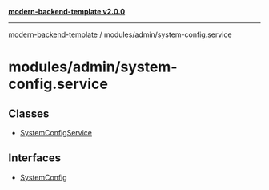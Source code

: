 [**modern-backend-template v2.0.0**](../../../README.md)

***

[modern-backend-template](../../../modules.md) / modules/admin/system-config.service

# modules/admin/system-config.service

## Classes

- [SystemConfigService](classes/SystemConfigService.md)

## Interfaces

- [SystemConfig](interfaces/SystemConfig.md)
